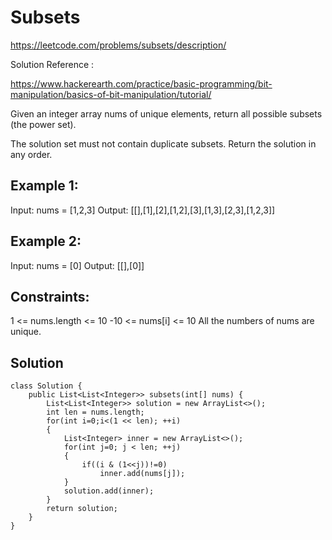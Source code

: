 # Subsets

https://leetcode.com/problems/subsets/description/

Solution Reference :

https://www.hackerearth.com/practice/basic-programming/bit-manipulation/basics-of-bit-manipulation/tutorial/

Given an integer array nums of unique elements, return all possible 
subsets
 (the power set).

The solution set must not contain duplicate subsets. Return the solution in any order.

## Example 1:

Input: nums = [1,2,3]
Output: [[],[1],[2],[1,2],[3],[1,3],[2,3],[1,2,3]]

## Example 2:

Input: nums = [0]
Output: [[],[0]]
 
## Constraints:

1 <= nums.length <= 10
-10 <= nums[i] <= 10
All the numbers of nums are unique.


## Solution 

```
class Solution {
    public List<List<Integer>> subsets(int[] nums) {
        List<List<Integer>> solution = new ArrayList<>();
        int len = nums.length;
        for(int i=0;i<(1 << len); ++i)
        {
            List<Integer> inner = new ArrayList<>();
            for(int j=0; j < len; ++j)
            {    
                if((i & (1<<j))!=0)
                    inner.add(nums[j]);
            }
            solution.add(inner);
        }
        return solution;
    }
}
```
